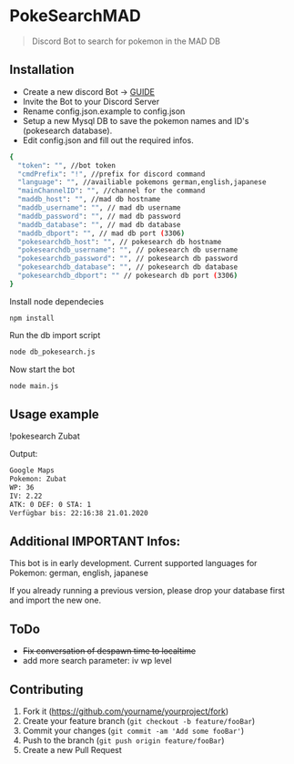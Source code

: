 # PokeSearchMAD
> Discord Bot to search for pokemon in the MAD DB


## Installation

- Create a new discord Bot -> [GUIDE](https://discordpy.readthedocs.io/en/latest/discord.html)
- Invite the Bot to your Discord Server
- Rename config.json.example to config.json
- Setup a new Mysql DB to save the pokemon names and ID's (pokesearch database).
- Edit config.json and fill out the required infos.


```sh
{ 
  "token": "", //bot token
  "cmdPrefix": "!", //prefix for discord command
  "language": "", //availiable pokemons german,english,japanese
  "mainChannelID": "", //channel for the command
  "maddb_host": "", //mad db hostname
  "maddb_username": "", // mad db username
  "maddb_password": "", // mad db password
  "maddb_database": "", // mad db database
  "maddb_dbport": "", // mad db port (3306)
  "pokesearchdb_host": "", // pokesearch db hostname
  "pokesearchdb_username": "", // pokesearch db username
  "pokesearchdb_password": "", // pokesearch db password
  "pokesearchdb_database": "", // pokesearch db database
  "pokesearchdb_dbport": "" // pokesearch db port (3306)
}
```
Install node dependecies

```
npm install
```


Run the db import script

```sh
node db_pokesearch.js
```

Now start the bot

```sh
node main.js
```

## Usage example

!pokesearch Zubat

Output:

```sh
Google Maps
Pokemon: Zubat
WP: 36
IV: 2.22
ATK: 0 DEF: 0 STA: 1
Verfügbar bis: 22:16:38 21.01.2020
```

## Additional IMPORTANT Infos:
This bot is in early development.
Current supported languages for Pokemon: german, english, japanese

If you already running a previous version, please drop your database first and import the new one.

## ToDo
- ~~Fix conversation of despawn time to localtime~~
- add more search parameter:
  iv
  wp
  level


## Contributing

1. Fork it (<https://github.com/yourname/yourproject/fork>)
2. Create your feature branch (`git checkout -b feature/fooBar`)
3. Commit your changes (`git commit -am 'Add some fooBar'`)
4. Push to the branch (`git push origin feature/fooBar`)
5. Create a new Pull Request
